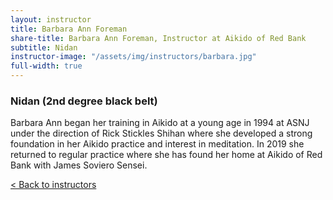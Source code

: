 ```yaml
---
layout: instructor
title: Barbara Ann Foreman
share-title: Barbara Ann Foreman, Instructor at Aikido of Red Bank
subtitle: Nidan
instructor-image: "/assets/img/instructors/barbara.jpg"
full-width: true
---
```


### Nidan (2nd degree black belt)

Barbara Ann began her training in Aikido at a young age in 1994 at ASNJ under the direction of Rick Stickles Shihan where she developed a strong foundation in her Aikido practice and interest in meditation. In 2019 she returned to regular practice where she has found her home at Aikido of Red Bank with James Soviero Sensei.

[< Back to instructors](/instructors/)
